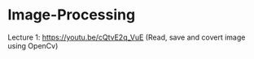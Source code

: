 # Image-Processing

Lecture 1: https://youtu.be/cQtvE2q_VuE (Read, save and covert image using OpenCv)
